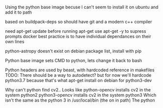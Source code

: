 Using the python base image becuse I can't seem to install it on ubuntu and add it to path

based on buildpack-deps so should have git and a modern c++ compiler

need apt-get update before running apt-get
use apt-get -y to supress prompts
docker best practice is to have individual dependances on their own lines

python-astropy doesn't exist on debian package list, install with pip

Python base image sets CMD to python, lets change it back to bash

Python headers are used by beast, with hardcoded reference in makefiles
TODO: There should be a way to autodetect? 
but for now we'll hardcode python3.7 because that's what apt-get install on debian for python3-dev

Why can't python find cv2..
Looks like python-opencv installs cv2 in the system python2
python3-opencv installs cv2 in the system python3
Which isn't the same as the python 3 in /usr/local/bin (the on in path)
The python 